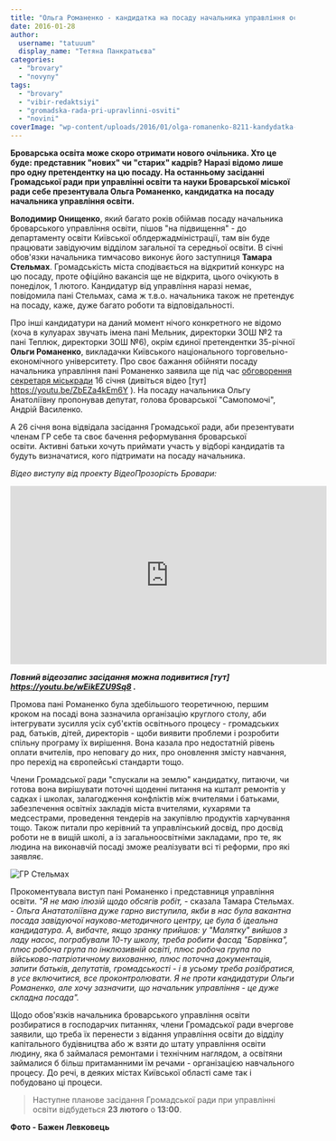```yaml
---
title: "Ольга Романенко - кандидатка на посаду начальника управління освіти - ВІДЕО"
date: 2016-01-28
author: 
  username: "tatuuum"
  display_name: "Тетяна Панкратьєва"
categories: 
  - "brovary"
  - "novyny"
tags: 
  - "brovary"
  - "vibir-redaktsiyi"
  - "gromadska-rada-pri-upravlinni-osviti"
  - "novini"
coverImage: "wp-content/uploads/2016/01/olga-romanenko-8211-kandydatka-n.jpg"
---
```


**Броварська освіта може скоро отримати нового очільника. Хто це буде: представник "нових" чи "старих" кадрів? Наразі відомо лише про одну претендентку на цю посаду. На останньому засіданні Громадської ради при управлінні освіти та науки Броварської міської ради себе презентувала Ольга Романенко, кандидатка на посаду начальника управління освіти.**

**Володимир Онищенко**, який багато років обіймав посаду начальника броварського управління освіти, пішов "на підвищення" - до департаменту освіти Київської облдержадміністрації, там він буде працювати завідуючим відділом загальної та середньої освіти. В січні обов'язки начальника тимчасово виконує його заступниця **Тамара Стельмах**. Громадськість міста сподівається на відкритий конкурс на цю посаду, проте офіційно вакансія ще не відкрита, цього очікують в понеділок, 1 лютого. Кандидатур від управління наразі немає, повідомила пані Стельмах, сама ж т.в.о. начальника також не претендує на посаду, каже, дуже багато роботи та відповідальності.

Про інші кандидатури на даний момент нічого конкретного не відомо (хоча в кулуарах звучать імена пані Мельник, директорки ЗОШ №2 та пані Теплюк, директорки ЗОШ №6), окрім єдиної претендентки 35-річної **Ольги Романенко**, викладачки Київського національного торговельно-економічного університету. Про своє бажання обійняти посаду начальника управління пані Романенко заявила ще під час [обговорення секретаря міськради](https://mpz.brovary.org/50490-2/) 16 січня (дивіться відео [тут] https://youtu.be/ZbEZa4kEm6Y ). На посаду начальника Ольгу Анатоліївну пропонував депутат, голова броварської "Самопомочі", Андрій Василенко.

А 26 січня вона відвідала засідання Громадської ради, аби презентувати членам ГР себе та своє бачення реформування броварської освіти. Активні батьки хочуть приймати участь у відборі кандидатів та будуть визначатися, кого підтримати на посаду начальника.

_Відео виступу від проекту ВідеоПрозорість Бровари:_

<iframe src="https://www.youtube.com/embed/cShFa2hC8_Q" width="560" height="315" frameborder="0" allowfullscreen="allowfullscreen"></iframe>

**_Повний відеозапис засідання можна подивитися [тут] https://youtu.be/wEikEZU9Sq8 ._**

Промова пані Романенко була здебільшого теоретичною, першим кроком на посаді вона зазначила організацію круглого столу, аби інтегрувати зусилля усіх суб'єктів освітнього процесу - громадських рад, батьків, дітей, директорів - щоби виявити проблеми і розробити спільну програму їх вирішення. Вона казала про недостатній рівень оплати вчителів, про неповагу до них, про оновлення змісту навчання, про перехід на європейські стандарти тощо.

Члени Громадської ради "спускали на землю" кандидатку, питаючи, чи готова вона вирішувати поточні щоденні питання на кшталт ремонтів у садках і школах, залагодження конфліктів між вчителями і батьками, забезпечення освітніх закладів міста вчителями, кухарями та медсестрами, проведення тендерів на закупівлю продуктів харчування тощо. Також питали про керівний та управлінський досвід, про досвід роботи не в вищій школі, а із загальноосвітніми закладами, про те, як людина на виконавчій посаді зможе реалізувати всі ті реформи, про які заявляє.

![ГР Стельмах](https://mpz.brovary.org/wp-content/uploads/2016/01/GR-Stelmah.jpg)

Прокоментувала виступ пані Романенко і представниця управління освіти. _"Я не маю ілюзій щодо обсягів робіт,_ - сказала Тамара Стельмах. - _Ольга Анататоліївна дуже гарно виступила, якби в нас була вакантна посада завідуючої науково-методичного центру, це була б ідеальна кандидатура. А, вибачте, якщо зранку прийшов: у "Малятку" вийшов з ладу насос, пограбували 10-ту школу, треба робити фасад "Барвінка", плюс робоча група по інклюзивній освіті, плюс робоча група по військово-патріотичному вихованню, плюс поточна документація, запити батьків, депутатів, громадськості - і в усьому треба розібратися, в усе включитися, все проконтролювати. Я не проти кандидатури Ольги Романенко, але хочу зазначити, що начальник управління - це дуже складна посада"._

Щодо обов'язків начальника броварського управління освіти розбиратися в господарчих питаннях, члени Громадської ради вчергове заявили, що треба їх перенести з відання управління освіти до відділу капітального будівництва або ж взяти до штату управління освіти людину, яка б займалася ремонтами і технічним наглядом, а освітяни займалися б більш притаманними їм речами - організацією навчального процесу. До речі, в деяких містах Київської області саме так і побудовано ці процеси.

> Наступне планове засідання Громадської ради при управлінні освіти відбудеться **23 лютого** о **13:00**.

**Фото - Бажен Левковець**
